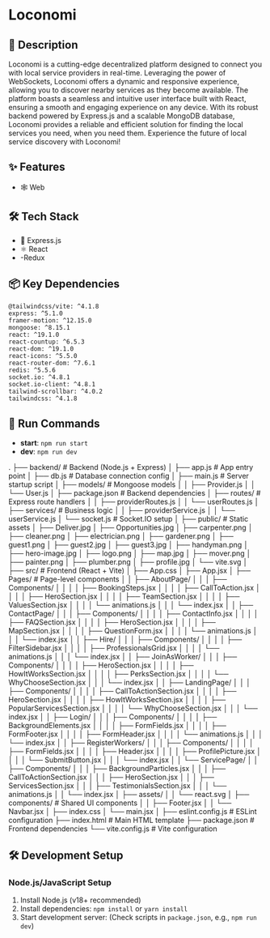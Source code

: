 # Loconomi

## 📝 Description

Loconomi is a cutting-edge decentralized platform designed to connect you with local service providers in real-time. Leveraging the power of WebSockets, Loconomi offers a dynamic and responsive experience, allowing you to discover nearby services as they become available. The platform boasts a seamless and intuitive user interface built with React, ensuring a smooth and engaging experience on any device. With its robust backend powered by Express.js and a scalable MongoDB database, Loconomi provides a reliable and efficient solution for finding the local services you need, when you need them. Experience the future of local service discovery with Loconomi!

## ✨ Features

- 🕸️ Web


## 🛠️ Tech Stack

- 🚀 Express.js
- ⚛️ React
- -Redux


## 📦 Key Dependencies

```
@tailwindcss/vite: ^4.1.8
express: ^5.1.0
framer-motion: ^12.15.0
mongoose: ^8.15.1
react: ^19.1.0
react-countup: ^6.5.3
react-dom: ^19.1.0
react-icons: ^5.5.0
react-router-dom: ^7.6.1
redis: ^5.5.6
socket.io: ^4.8.1
socket.io-client: ^4.8.1
tailwind-scrollbar: ^4.0.2
tailwindcss: ^4.1.8
```

## 🚀 Run Commands

- **start**: `npm run start`
- **dev**: `npm run dev`


.
├── backend/                  # Backend (Node.js + Express)
│   ├── app.js                 # App entry point
│   ├── db.js                  # Database connection config
│   ├── main.js                # Server startup script
│   ├── models/                # Mongoose models
│   │   ├── Provider.js
│   │   └── User.js
│   ├── package.json           # Backend dependencies
│   ├── routes/                # Express route handlers
│   │   ├── providerRoutes.js
│   │   └── userRoutes.js
│   ├── services/              # Business logic
│   │   ├── providerService.js
│   │   └── userService.js
│   └── socket.js              # Socket.IO setup
│
├── public/                    # Static assets
│   ├── Deliver.jpg
│   ├── Opportunities.jpg
│   ├── carpenter.png
│   ├── cleaner.png
│   ├── electrician.png
│   ├── gardener.png
│   ├── guest1.png
│   ├── guest2.jpg
│   ├── guest3.jpg
│   ├── handyman.png
│   ├── hero-image.jpg
│   ├── logo.png
│   ├── map.jpg
│   ├── mover.png
│   ├── painter.png
│   ├── plumber.png
│   ├── profile.jpg
│   └── vite.svg
│
├── src/                       # Frontend (React + Vite)
│   ├── App.css
│   ├── App.jsx
│   ├── Pages/                 # Page-level components
│   │   ├── AboutPage/
│   │   │   ├── Components/
│   │   │   │   ├── BookingSteps.jsx
│   │   │   │   ├── CallToAction.jsx
│   │   │   │   ├── HeroSection.jsx
│   │   │   │   ├── TeamSection.jsx
│   │   │   │   ├── ValuesSection.jsx
│   │   │   │   └── animations.js
│   │   │   └── index.jsx
│   │   ├── ContactPage/
│   │   │   ├── Components/
│   │   │   │   ├── ContactInfo.jsx
│   │   │   │   ├── FAQSection.jsx
│   │   │   │   ├── HeroSection.jsx
│   │   │   │   ├── MapSection.jsx
│   │   │   │   ├── QuestionForm.jsx
│   │   │   │   └── animations.js
│   │   │   └── index.jsx
│   │   ├── Hire/
│   │   │   ├── Components/
│   │   │   │   ├── FilterSidebar.jsx
│   │   │   │   ├── ProfessionalsGrid.jsx
│   │   │   │   └── animations.js
│   │   │   └── index.jsx
│   │   ├── JoinAsWorker/
│   │   │   ├── Components/
│   │   │   │   ├── HeroSection.jsx
│   │   │   │   ├── HowItWorksSection.jsx
│   │   │   │   ├── PerksSection.jsx
│   │   │   │   └── WhyChooseSection.jsx
│   │   │   └── index.jsx
│   │   ├── LandingPage/
│   │   │   ├── Components/
│   │   │   │   ├── CallToActionSection.jsx
│   │   │   │   ├── HeroSection.jsx
│   │   │   │   ├── HowItWorksSection.jsx
│   │   │   │   ├── PopularServicesSection.jsx
│   │   │   │   └── WhyChooseSection.jsx
│   │   │   └── index.jsx
│   │   ├── Login/
│   │   │   ├── Components/
│   │   │   │   ├── BackgroundElements.jsx
│   │   │   │   ├── FormFields.jsx
│   │   │   │   ├── FormFooter.jsx
│   │   │   │   ├── FormHeader.jsx
│   │   │   │   └── animations.js
│   │   │   └── index.jsx
│   │   ├── RegisterWorkers/
│   │   │   ├── Components/
│   │   │   │   ├── FormFields.jsx
│   │   │   │   ├── Header.jsx
│   │   │   │   ├── ProfilePicture.jsx
│   │   │   │   └── SubmitButton.jsx
│   │   │   └── index.jsx
│   │   └── ServicePage/
│   │       ├── Components/
│   │       │   ├── BackgroundParticles.jsx
│   │       │   ├── CallToActionSection.jsx
│   │       │   ├── HeroSection.jsx
│   │       │   ├── ServicesSection.jsx
│   │       │   ├── TestimonialsSection.jsx
│   │       │   └── animations.js
│   │       └── index.jsx
│   ├── assets/
│   │   └── react.svg
│   ├── components/            # Shared UI components
│   │   ├── Footer.jsx
│   │   └── Navbar.jsx
│   ├── index.css
│   └── main.jsx
│
├── eslint.config.js           # ESLint configuration
├── index.html                  # Main HTML template
├── package.json                # Frontend dependencies
└── vite.config.js              # Vite configuration



## 🛠️ Development Setup

### Node.js/JavaScript Setup
1. Install Node.js (v18+ recommended)
2. Install dependencies: `npm install` or `yarn install`
3. Start development server: (Check scripts in `package.json`, e.g., `npm run dev`)



